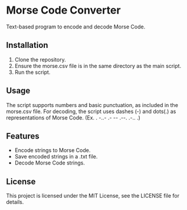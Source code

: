 # Morse Code Converter

Text-based program to encode and decode Morse Code.

## Installation
1. Clone the repository.
2. Ensure the morse.csv file is in the same directory as the main script.
3. Run the script.

## Usage
The script supports numbers and basic punctuation, as included in the morse.csv file.
For decoding, the script uses dashes (-) and dots(.) as representations of Morse Code.
(Ex. . -..- .- -- .--. .-.. .)

## Features
- Encode strings to Morse Code.
- Save encoded strings in a .txt file.
- Decode Morse Code strings.

## License
This project is licensed under the MIT License, see the LICENSE file for details.
